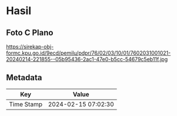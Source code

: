 # Hasil

## Foto C Plano

https://sirekap-obj-formc.kpu.go.id/9ecd/pemilu/pdpr/76/02/03/10/01/7602031001021-20240214-221855--05b95436-2ac1-47e0-b5cc-54679c5eb11f.jpg


## Metadata

| Key        | Value               |
| ---------- | ------------------- |
| Time Stamp | 2024-02-15 07:02:30 |



